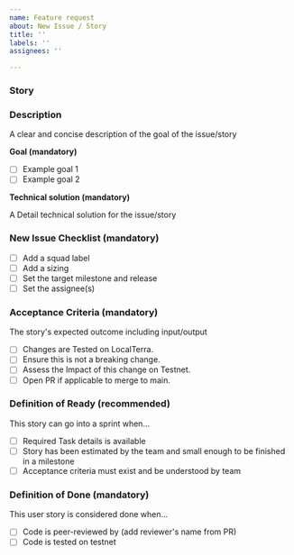 ```yaml
---
name: Feature request
about: New Issue / Story
title: ''
labels: ''
assignees: ''

---
```


### Story
<!--- Copy title here -->


### Description
<!--- What is the goal of this issue (mandatory) -->
A clear and concise description of the goal of the issue/story

**Goal (mandatory)**
<!-- Describe Goal of the task, Make a TaskList of item you want to achive (recommended) --> 
- [ ] Example goal 1
- [ ] Example goal 2

**Technical solution (mandatory)**
<!--- What is the technical solution detail -->
A Detail technical solution for the issue/story

### New Issue Checklist (mandatory)
- [ ] Add a squad label
- [ ] Add a sizing
- [ ] Set the target milestone and release
- [ ] Set the assignee(s)

### Acceptance Criteria (mandatory)
The story's expected outcome including input/output
<!--- List at a high-level the acceptance criteria. -->
- [ ] Changes are Tested on LocalTerra.
- [ ] Ensure this is not a breaking change.
- [ ] Assess the Impact of this change on Testnet. 
- [ ] Open PR if applicable to merge to main.

### Definition of Ready (recommended)
This story can go into a sprint when...
- [ ] Required Task details is available
- [ ] Story has been estimated by the team and small enough to be finished in a milestone
- [ ] Acceptance criteria must exist and be understood by team

### Definition of Done (mandatory)
This user story is considered done when...
- [ ] Code is peer-reviewed by (add reviewer's name from PR)
- [ ] Code is tested on testnet
